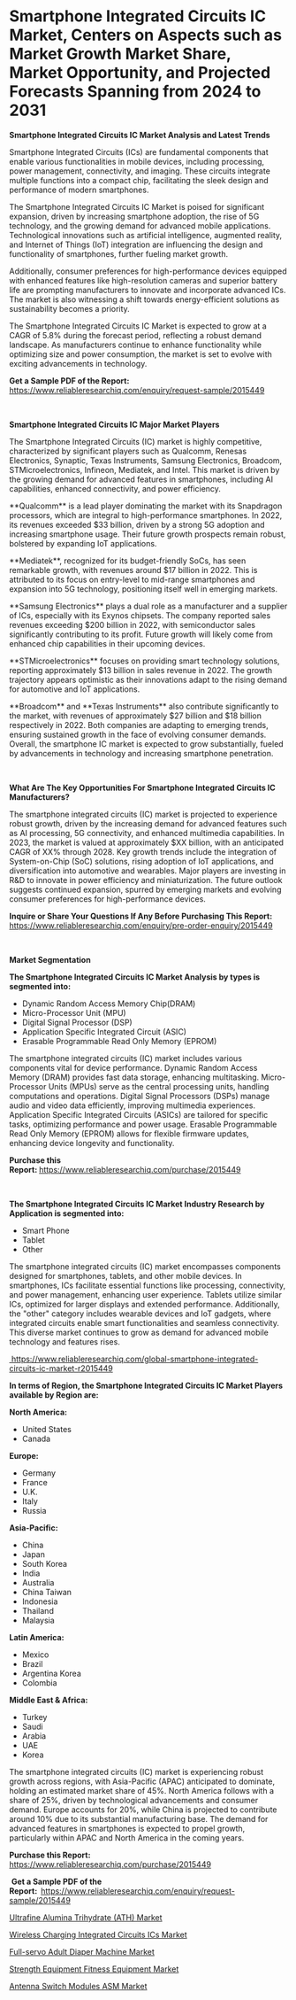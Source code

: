 <p><h1>Smartphone Integrated Circuits IC Market, Centers on Aspects such as Market Growth Market Share, Market Opportunity, and Projected Forecasts Spanning from 2024 to 2031</h1></p><p><strong>Smartphone Integrated Circuits IC Market Analysis and Latest Trends</strong></p>
<p><p>Smartphone Integrated Circuits (ICs) are fundamental components that enable various functionalities in mobile devices, including processing, power management, connectivity, and imaging. These circuits integrate multiple functions into a compact chip, facilitating the sleek design and performance of modern smartphones.</p><p>The Smartphone Integrated Circuits IC Market is poised for significant expansion, driven by increasing smartphone adoption, the rise of 5G technology, and the growing demand for advanced mobile applications. Technological innovations such as artificial intelligence, augmented reality, and Internet of Things (IoT) integration are influencing the design and functionality of smartphones, further fueling market growth.</p><p>Additionally, consumer preferences for high-performance devices equipped with enhanced features like high-resolution cameras and superior battery life are prompting manufacturers to innovate and incorporate advanced ICs. The market is also witnessing a shift towards energy-efficient solutions as sustainability becomes a priority.</p><p>The Smartphone Integrated Circuits IC Market is expected to grow at a CAGR of 5.8% during the forecast period, reflecting a robust demand landscape. As manufacturers continue to enhance functionality while optimizing size and power consumption, the market is set to evolve with exciting advancements in technology.</p></p>
<p><strong>Get a Sample PDF of the Report:&nbsp;</strong> <a href="https://www.reliableresearchiq.com/enquiry/request-sample/2015449?utm_campaign=100&utm_medium=2&utm_source=Github&utm_content=ia&utm_term=27102024&utm_id=smartphone-integrated-circuits-ic">https://www.reliableresearchiq.com/enquiry/request-sample/2015449</a></p>
<p>&nbsp;</p>
<p><strong>Smartphone Integrated Circuits IC Major Market Players</strong></p>
<p><p>The Smartphone Integrated Circuits (IC) market is highly competitive, characterized by significant players such as Qualcomm, Renesas Electronics, Synaptic, Texas Instruments, Samsung Electronics, Broadcom, STMicroelectronics, Infineon, Mediatek, and Intel. This market is driven by the growing demand for advanced features in smartphones, including AI capabilities, enhanced connectivity, and power efficiency.</p><p>**Qualcomm** is a lead player dominating the market with its Snapdragon processors, which are integral to high-performance smartphones. In 2022, its revenues exceeded $33 billion, driven by a strong 5G adoption and increasing smartphone usage. Their future growth prospects remain robust, bolstered by expanding IoT applications.</p><p>**Mediatek**, recognized for its budget-friendly SoCs, has seen remarkable growth, with revenues around $17 billion in 2022. This is attributed to its focus on entry-level to mid-range smartphones and expansion into 5G technology, positioning itself well in emerging markets.</p><p>**Samsung Electronics** plays a dual role as a manufacturer and a supplier of ICs, especially with its Exynos chipsets. The company reported sales revenues exceeding $200 billion in 2022, with semiconductor sales significantly contributing to its profit. Future growth will likely come from enhanced chip capabilities in their upcoming devices.</p><p>**STMicroelectronics** focuses on providing smart technology solutions, reporting approximately $13 billion in sales revenue in 2022. The growth trajectory appears optimistic as their innovations adapt to the rising demand for automotive and IoT applications.</p><p>**Broadcom** and **Texas Instruments** also contribute significantly to the market, with revenues of approximately $27 billion and $18 billion respectively in 2022. Both companies are adapting to emerging trends, ensuring sustained growth in the face of evolving consumer demands. Overall, the smartphone IC market is expected to grow substantially, fueled by advancements in technology and increasing smartphone penetration.</p></p>
<p>&nbsp;</p>
<p><strong>What Are The Key Opportunities For Smartphone Integrated Circuits IC Manufacturers?</strong></p>
<p><p>The smartphone integrated circuits (IC) market is projected to experience robust growth, driven by the increasing demand for advanced features such as AI processing, 5G connectivity, and enhanced multimedia capabilities. In 2023, the market is valued at approximately $XX billion, with an anticipated CAGR of XX% through 2028. Key growth trends include the integration of System-on-Chip (SoC) solutions, rising adoption of IoT applications, and diversification into automotive and wearables. Major players are investing in R&D to innovate in power efficiency and miniaturization. The future outlook suggests continued expansion, spurred by emerging markets and evolving consumer preferences for high-performance devices.</p></p>
<p><strong>Inquire or Share Your Questions If Any Before Purchasing This Report:</strong> <a href="https://www.reliableresearchiq.com/enquiry/pre-order-enquiry/2015449?utm_campaign=100&utm_medium=2&utm_source=Github&utm_content=ia&utm_term=27102024&utm_id=smartphone-integrated-circuits-ic">https://www.reliableresearchiq.com/enquiry/pre-order-enquiry/2015449</a></p>
<p>&nbsp;</p>
<p><strong>Market Segmentation</strong></p>
<p><strong>The Smartphone Integrated Circuits IC Market Analysis by types is segmented into:</strong></p>
<p><ul><li>Dynamic Random Access Memory Chip(DRAM)</li><li>Micro-Processor Unit (MPU)</li><li>Digital Signal Processor (DSP)</li><li>Application Specific Integrated Circuit (ASIC)</li><li>Erasable Programmable Read Only Memory (EPROM)</li></ul></p>
<p><p>The smartphone integrated circuits (IC) market includes various components vital for device performance. Dynamic Random Access Memory (DRAM) provides fast data storage, enhancing multitasking. Micro-Processor Units (MPUs) serve as the central processing units, handling computations and operations. Digital Signal Processors (DSPs) manage audio and video data efficiently, improving multimedia experiences. Application Specific Integrated Circuits (ASICs) are tailored for specific tasks, optimizing performance and power usage. Erasable Programmable Read Only Memory (EPROM) allows for flexible firmware updates, enhancing device longevity and functionality.</p></p>
<p><strong>Purchase this Report:&nbsp;</strong><a href="https://www.reliableresearchiq.com/purchase/2015449?utm_campaign=100&utm_medium=2&utm_source=Github&utm_content=ia&utm_term=27102024&utm_id=smartphone-integrated-circuits-ic">https://www.reliableresearchiq.com/purchase/2015449</a></p>
<p>&nbsp;</p>
<p><strong>The Smartphone Integrated Circuits IC Market Industry Research by Application is segmented into:</strong></p>
<p><ul><li>Smart Phone</li><li>Tablet</li><li>Other</li></ul></p>
<p><p>The smartphone integrated circuits (IC) market encompasses components designed for smartphones, tablets, and other mobile devices. In smartphones, ICs facilitate essential functions like processing, connectivity, and power management, enhancing user experience. Tablets utilize similar ICs, optimized for larger displays and extended performance. Additionally, the "other" category includes wearable devices and IoT gadgets, where integrated circuits enable smart functionalities and seamless connectivity. This diverse market continues to grow as demand for advanced mobile technology and features rises.</p></p>
<p><a href="https://www.reliableresearchiq.com/global-smartphone-integrated-circuits-ic-market-r2015449?utm_campaign=100&utm_medium=2&utm_source=Github&utm_content=ia&utm_term=27102024&utm_id=smartphone-integrated-circuits-ic">&nbsp;https://www.reliableresearchiq.com/global-smartphone-integrated-circuits-ic-market-r2015449</a></p>
<p><strong>In terms of Region, the Smartphone Integrated Circuits IC Market Players available by Region are:</strong></p>
<p>
    <p> <strong> North America: </strong>
        <ul>
            <li>United States</li>
            <li>Canada</li>
        </ul>
        </p> 
    <p> <strong> Europe: </strong>
        <ul>
            <li>Germany</li>
            <li>France</li>
            <li>U.K.</li>
            <li>Italy</li>
            <li>Russia</li>
        </ul>
        </p> 
    <p> <strong> Asia-Pacific: </strong>
        <ul>
            <li>China</li>
            <li>Japan</li>
            <li>South Korea</li>
            <li>India</li>
            <li>Australia</li>
            <li>China Taiwan</li>
            <li>Indonesia</li>
            <li>Thailand</li>
            <li>Malaysia</li>
        </ul>
        </p> 
    <p> <strong> Latin America: </strong>
        <ul>
            <li>Mexico</li>
            <li>Brazil</li>
            <li>Argentina Korea</li>
            <li>Colombia</li>
        </ul>
        </p> 
    <p> <strong> Middle East & Africa: </strong>
        <ul>
            <li>Turkey</li>
            <li>Saudi</li>
            <li>Arabia</li>
            <li>UAE</li>
            <li>Korea</li>
        </ul>
    </p>
    </p>
<p><p>The smartphone integrated circuits (IC) market is experiencing robust growth across regions, with Asia-Pacific (APAC) anticipated to dominate, holding an estimated market share of 45%. North America follows with a share of 25%, driven by technological advancements and consumer demand. Europe accounts for 20%, while China is projected to contribute around 10% due to its substantial manufacturing base. The demand for advanced features in smartphones is expected to propel growth, particularly within APAC and North America in the coming years.</p></p>
<p><strong>Purchase this Report: </strong><a href="https://www.reliableresearchiq.com/purchase/2015449?utm_campaign=100&utm_medium=2&utm_source=Github&utm_content=ia&utm_term=27102024&utm_id=smartphone-integrated-circuits-ic">https://www.reliableresearchiq.com/purchase/2015449</a></p>
<p>&nbsp;<strong>Get a Sample PDF of the Report:&nbsp;&nbsp;</strong><a href="https://www.reliableresearchiq.com/enquiry/request-sample/2015449?utm_campaign=100&utm_medium=2&utm_source=Github&utm_content=ia&utm_term=27102024&utm_id=smartphone-integrated-circuits-ic">https://www.reliableresearchiq.com/enquiry/request-sample/2015449</a></p>
<p><strong></strong></p>
<p><p><a href="https://www.linkedin.com/pulse/exploring-ultrafine-alumina-trihydrate-ath-market-strategic-cozse?utm_campaign=100&utm_medium=2&utm_source=Github&utm_content=ia&utm_term=27102024&utm_id=smartphone-integrated-circuits-ic">Ultrafine Alumina Trihydrate (ATH) Market</a></p><p><a href="https://github.com/jerridoxdemase/Market-Research-Report-List-1/blob/main/wireless-charging-integrated-circuits-ics-market.md?utm_campaign=100&utm_medium=2&utm_source=Github&utm_content=ia&utm_term=27102024&utm_id=smartphone-integrated-circuits-ic">Wireless Charging Integrated Circuits ICs Market</a></p><p><a href="https://issuu.com/reportprime-2/docs/full-servo-adult-diaper-machine-mar_bd7df4256e7d72?utm_campaign=100&utm_medium=2&utm_source=Github&utm_content=ia&utm_term=27102024&utm_id=smartphone-integrated-circuits-ic">Full-servo Adult Diaper Machine Market</a></p><p><a href="https://issuu.com/reportprime-2/docs/strength-equipment-fitness-equipmen_51ba0a30d36f0e?utm_campaign=100&utm_medium=2&utm_source=Github&utm_content=ia&utm_term=27102024&utm_id=smartphone-integrated-circuits-ic">Strength Equipment Fitness Equipment Market</a></p><p><a href="https://github.com/nifongekclosebn1/Market-Research-Report-List-1/blob/main/antenna-switch-modules-asm-market.md?utm_campaign=100&utm_medium=2&utm_source=Github&utm_content=ia&utm_term=27102024&utm_id=smartphone-integrated-circuits-ic">Antenna Switch Modules ASM Market</a></p></p>